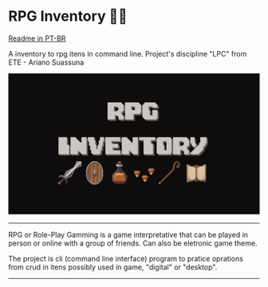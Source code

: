 # RPG Inventory 🎒👾

[Readme in PT-BR ](https://github.com/alissonalbuquerque/rpg-inventory/blob/main/README_PT_BR.md)

A inventory to rpg itens in command line. Project's discipline "LPC" from ETE - Ariano Suassuna

![inventory image ilustative](https://github.com/alissonalbuquerque/rpg-inventory/blob/main/readme_assets/cover.png)

<hr>

RPG or Role-Play Gamming is a game interpretative that can be played in person or online with a group of friends. Can also be eletronic game theme.

The project is cli (command line interface) program to pratice oprations from crud in itens possibly used in game, "digital" or "desktop".

<hr>